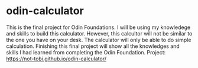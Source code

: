 # odin-calculator
This is the final project for Odin Foundations. I will be using my knowledege and skills to build this calculator. 
However, this calcultor will not be similar to the one you have on your desk. The calculator will only be able to do 
simple calculation. Finishing this final project will show all the knowledges and skills I had learned from completing
the Odin Foundation. Project: https://not-tobi.github.io/odin-calculator/

